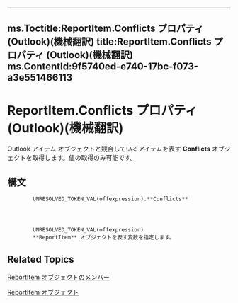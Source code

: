 

---
ms.Toctitle:ReportItem.Conflicts プロパティ (Outlook)(機械翻訳)
title:ReportItem.Conflicts プロパティ (Outlook)(機械翻訳)
ms.ContentId:9f5740ed-e740-17bc-f073-a3e551466113
---
# ReportItem.Conflicts プロパティ (Outlook)(機械翻訳)




Outlook アイテム オブジェクトと競合しているアイテムを表す **Conflicts** オブジェクトを取得します。値の取得のみ可能です。

## 構文

            UNRESOLVED_TOKEN_VAL(offexpression).**Conflicts**




            UNRESOLVED_TOKEN_VAL(offexpression)
            **ReportItem** オブジェクトを表す変数を指定します。



## Related Topics

[ReportItem オブジェクトのメンバー](5a5662dd-e969-bbd5-129b-44609ba1cf9f.md)

[ReportItem オブジェクト](16ebe336-72e0-42f6-99d3-edecc3ea284d.md)




